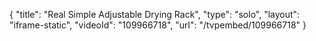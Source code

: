 {
    "title": "Real Simple Adjustable Drying Rack",
    "type": "solo",
    "layout": "iframe-static",
    "videoId": "109966718",
    "url": "\/tvpembed\/109966718"
}